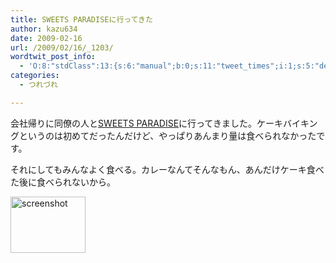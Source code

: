 ```yaml
---
title: SWEETS PARADISEに行ってきた
author: kazu634
date: 2009-02-16
url: /2009/02/16/_1203/
wordtwit_post_info:
  - 'O:8:"stdClass":13:{s:6:"manual";b:0;s:11:"tweet_times";i:1;s:5:"delay";i:0;s:7:"enabled";i:1;s:10:"separation";s:2:"60";s:7:"version";s:3:"3.7";s:14:"tweet_template";b:0;s:6:"status";i:2;s:6:"result";a:0:{}s:13:"tweet_counter";i:2;s:13:"tweet_log_ids";a:1:{i:0;i:4509;}s:9:"hash_tags";a:0:{}s:8:"accounts";a:1:{i:0;s:7:"kazu634";}}'
categories:
  - つれづれ

---
```

<div class="section">
<p>
    会社帰りに同僚の人と<a href="http://www.sweets-paradise.com/" onclick="__gaTracker('send', 'event', 'outbound-article', 'http://www.sweets-paradise.com/', 'SWEETS PARADISE');" target="_blank">SWEETS PARADISE</a>に行ってきました。ケーキバイキングというのは初めてだったんだけど、やっぱりあんまり量は食べられなかったです。
</p>
  
<p>
    それにしてもみんなよく食べる。カレーなんてそんなもん、あんだけケーキ食べた後に食べられないから。
</p>
  
<p>
<a href="http://www.sweets-paradise.com/" onclick="__gaTracker('send', 'event', 'outbound-article', 'http://www.sweets-paradise.com/', '');" class="http-screenshot" target="_blank"><img class="http-screenshot" src="http://screenshot.hatena.ne.jp/images/120x90/2/3/6/d/1/5711b46095d1eed23c883533126a7a43188.jpg" height="90px" width="120px" alt="screenshot" /></a>
</p>
</div>